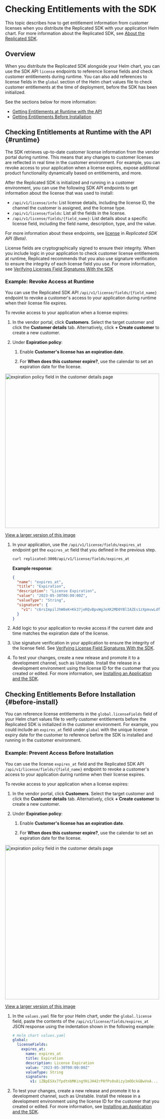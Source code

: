 # Checking Entitlements with the SDK

This topic describes how to get entitlement information from customer licenses when you distribute the Replicated SDK with your application Helm chart. For more information about the Replicated SDK, see [About the Replicated SDK](replicated-sdk-overview).

## Overview

When you distribute the Replicated SDK alongside your Helm chart, you can use the SDK API `license` endpoints to reference license fields and check customer entitlements during runtime. You can also add references to license fields in the `global` section of the Helm chart values file to check customer entitlements at the time of deployment, before the SDK has been initialized.

See the sections below for more information:
* [Getting Entitlements at Runtime with the API](#runtime)
* [Getting Entitlements Before Installation](#before-install)

## Checking Entitlements at Runtime with the API {#runtime}

The SDK retrieves up-to-date customer license information from the vendor portal during runtime. This means that any changes to customer licenses are reflected in real time in the customer environment. For example, you can revoke access to your application when a license expires, expose additional product functionality dynamically based on entitlements, and more.

After the Replicated SDK is initialized and running in a customer environment, you can use the following SDK API endpoints to get information about the license that was used to install:
* `/api/v1/license/info`: List license details, including the license ID, the channel the customer is assigned, and the license type.
* `/api/v1/license/fields`: List all the fields in the license.  
* `/api/v1/license/fields/{field_name}`: List details about a specific license field, including the field name, description, type, and the value.

For more information about these endpoints, see [license](/reference/replicated-sdk-apis#license) in _Replicated SDK API (Beta)_.

License fields are cryptographically signed to ensure their integrity. When you include logic in your application to check customer license entitlements at runtime, Replicated recommends that you also use signature verification to ensure the integrity of each license field you use. For more information, see [Verifying Licenses Field Signatures With the SDK](licenses-verify-fields-sdk-api)

### Example: Revoke Access at Runtime

You can use the Replicated SDK API `/api/v1/license/fields/{field_name}` endpoint to revoke a customer's access to your application during runtime when their license file expires.

To revoke access to your application when a license expires:

1. In the vendor portal, click **Customers**. Select the target customer and click the **Customer details** tab. Alternatively, click **+ Create customer** to create a new customer.

1. Under **Expiration policy**:

   1. Enable **Customer's license has an expiration date**.

   1. For **When does this customer expire?**, use the calendar to set an expiration date for the license.

  <img alt="expiration policy field in the customer details page" src="/images/customer-expiration-policy.png" width="500px"/>

  [View a larger version of this image](/images/customer-expiration-policy.png)

1. In your application, use the `/api/v1/license/fields/expires_at` endpoint get the `expires_at` field that you defined in the previous step.

    ```bash
    curl replicated:3000/api/v1/license/fields/expires_at
    ```

    **Example response**:

    ```json
    {
      "name": "expires_at",
      "title": "Expiration",
      "description": "License Expiration",
      "value": "2023-05-30T00:00:00Z",
      "valueType": "String",
      "signature": {
        "v1": "c6rsImpilJhW0eK+Kk37jeRQvBpvWgJeXK2MD0YBlIAZEs1zXpmvwLdfcoTsZMOj0lZbxkPN5dPhEPIVcQgrzfzwU5HIwQbwc2jwDrLBQS4hGOKdxOWXnBUNbztsHXMqlAYQsmAhspRLDhBiEoYpFV/8oaaAuNBrmRu/IVAW6ahB4KtP/ytruVdBup3gn1U/uPAl5lhzuBifaW+NDFfJxAXJrhdTxMBxzfdKa6dGmlGu7Ou/xqDU1bNF3AuWoP3C78GzSBQrD1ZPnu/d+nuEjtakKSX3EK6VUisNucm8/TFlEVKUuX7hex7uZ9Of+UgS1GutQXOhXzfMZ7u+0zHXvQ=="
      }
    }
    ```

1. Add logic to your application to revoke access if the current date and time matches the expiration date of the license.

1. Use signature verification in your application to ensure the integrity of the license field. See [Verifying License Field Signatures With the SDK](licenses-verify-fields-sdk-api).

1. To test your changes, create a new release and promote it to a development channel, such as Unstable. Install the release in a development environment using the license ID for the customer that you created or edited. For more information, see [Installing an Application and the SDK](replicated-sdk-installing).

## Checking Entitlements Before Installation {#before-install}

You can reference license entitlements in the `global.licenseFields` field of your Helm chart values file to verify customer entitlements before the Replicated SDK is initialized in the customer environment. For example, you could include an `expires_at` field under `global` with the unique license expiry date for the customer to reference before the SDK is installed and running in the customer environment.
### Example: Prevent Access Before Installation

You can use the license `expires_at` field and the Replicated SDK API `/api/v1/license/fields/{field_name}` endpoint to revoke a customer's access to your application during runtime when their license expires.

To revoke access to your application when a license expires:

1. In the vendor portal, click **Customers**. Select the target customer and click the **Customer details** tab. Alternatively, click **+ Create customer** to create a new customer.

1. Under **Expiration policy**:

   1. Enable **Customer's license has an expiration date**.

   1. For **When does this customer expire?**, use the calendar to set an expiration date for the license.

  <img alt="expiration policy field in the customer details page" src="/images/customer-expiration-policy.png" width="500px"/>

  [View a larger version of this image](/images/customer-expiration-policy.png)

1. In the `values.yaml` file for your Helm chart, under the `global.license` field, paste the contents of the `/api/v1/license/fields/expires_at` JSON response using the indentation shown in the following example:

    ```yaml
    # Helm chart values.yaml
    global:
      licenseFields:
        expires_at:
          name: expires_at
          title: Expiration
          description: License Expiration
          value: "2023-05-30T00:00:00Z"
          valueType: String
          signature:
            v1: iZBpESXx7fpdtnbMKingYHiJH42rP8fPs0x8izy1mODckGBwVoA... 
    ```

1. To test your changes, create a new release and promote it to a development channel, such as Unstable. Install the release in a development environment using the license ID for the customer that you created or edited. For more information, see [Installing an Application and the SDK](replicated-sdk-installing).    